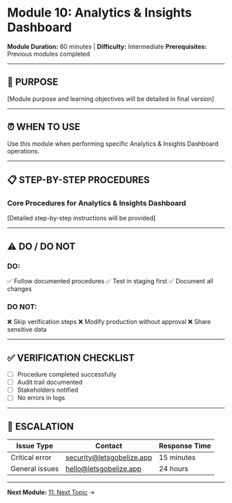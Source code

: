 # Module 10: Analytics & Insights Dashboard

**Module Duration:** 60 minutes | **Difficulty:** Intermediate
**Prerequisites:** Previous modules completed

---

## 🎯 **PURPOSE**

[Module purpose and learning objectives will be detailed in final version]

---

## ⏰ **WHEN TO USE**

Use this module when performing specific Analytics & Insights Dashboard operations.

---

## 📋 **STEP-BY-STEP PROCEDURES**

### **Core Procedures for Analytics & Insights Dashboard**

[Detailed step-by-step instructions will be provided]

---

## ⚠️ **DO / DO NOT**

### **DO:**
✅ Follow documented procedures
✅ Test in staging first
✅ Document all changes

### **DO NOT:**
❌ Skip verification steps
❌ Modify production without approval
❌ Share sensitive data

---

## ✅ **VERIFICATION CHECKLIST**

- [ ] Procedure completed successfully
- [ ] Audit trail documented
- [ ] Stakeholders notified
- [ ] No errors in logs

---

## 🚨 **ESCALATION**

| **Issue Type** | **Contact** | **Response Time** |
|----------------|-------------|-------------------|
| Critical error | security@letsgobelize.app | 15 minutes |
| General issues | hello@letsgobelize.app | 24 hours |

---

**Next Module:** [11: Next Topic](#) →
